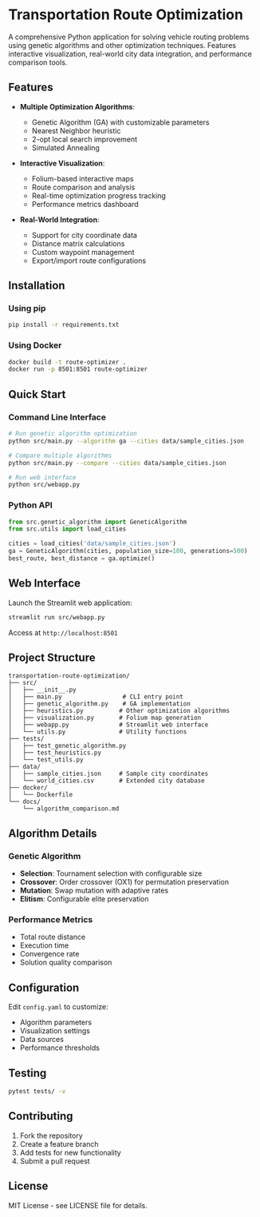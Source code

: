 
# Transportation Route Optimization

A comprehensive Python application for solving vehicle routing problems using genetic algorithms and other optimization techniques. Features interactive visualization, real-world city data integration, and performance comparison tools.

## Features

- **Multiple Optimization Algorithms**:
  - Genetic Algorithm (GA) with customizable parameters
  - Nearest Neighbor heuristic
  - 2-opt local search improvement
  - Simulated Annealing

- **Interactive Visualization**:
  - Folium-based interactive maps
  - Route comparison and analysis
  - Real-time optimization progress tracking
  - Performance metrics dashboard

- **Real-World Integration**:
  - Support for city coordinate data
  - Distance matrix calculations
  - Custom waypoint management
  - Export/import route configurations

## Installation

### Using pip
```bash
pip install -r requirements.txt
```

### Using Docker
```bash
docker build -t route-optimizer .
docker run -p 8501:8501 route-optimizer
```

## Quick Start

### Command Line Interface
```bash
# Run genetic algorithm optimization
python src/main.py --algorithm ga --cities data/sample_cities.json

# Compare multiple algorithms
python src/main.py --compare --cities data/sample_cities.json

# Run web interface
python src/webapp.py
```

### Python API
```python
from src.genetic_algorithm import GeneticAlgorithm
from src.utils import load_cities

cities = load_cities('data/sample_cities.json')
ga = GeneticAlgorithm(cities, population_size=100, generations=500)
best_route, best_distance = ga.optimize()
```

## Web Interface

Launch the Streamlit web application:
```bash
streamlit run src/webapp.py
```

Access at `http://localhost:8501`

## Project Structure

```
transportation-route-optimization/
├── src/
│   ├── __init__.py
│   ├── main.py                 # CLI entry point
│   ├── genetic_algorithm.py    # GA implementation
│   ├── heuristics.py          # Other optimization algorithms
│   ├── visualization.py       # Folium map generation
│   ├── webapp.py              # Streamlit web interface
│   └── utils.py               # Utility functions
├── tests/
│   ├── test_genetic_algorithm.py
│   ├── test_heuristics.py
│   └── test_utils.py
├── data/
│   ├── sample_cities.json     # Sample city coordinates
│   └── world_cities.csv       # Extended city database
├── docker/
│   └── Dockerfile
└── docs/
    └── algorithm_comparison.md
```

## Algorithm Details

### Genetic Algorithm
- **Selection**: Tournament selection with configurable size
- **Crossover**: Order crossover (OX1) for permutation preservation
- **Mutation**: Swap mutation with adaptive rates
- **Elitism**: Configurable elite preservation

### Performance Metrics
- Total route distance
- Execution time
- Convergence rate
- Solution quality comparison

## Configuration

Edit `config.yaml` to customize:
- Algorithm parameters
- Visualization settings
- Data sources
- Performance thresholds

## Testing

```bash
pytest tests/ -v
```

## Contributing

1. Fork the repository
2. Create a feature branch
3. Add tests for new functionality
4. Submit a pull request

## License

MIT License - see LICENSE file for details.
